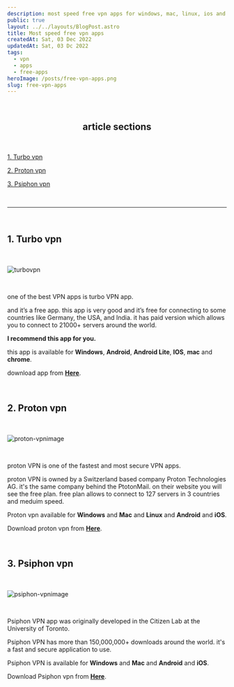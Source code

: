 ```yaml
---
description: most speed free vpn apps for windows, mac, linux, ios and android.
public: true
layout: ../../layouts/BlogPost.astro
title: Most speed free vpn apps
createdAt: Sat, 03 Dec 2022
updatedAt: Sat, 03 Dc 2022
tags:
  - vpn
  - apps
  - free-apps
heroImage: /posts/free-vpn-apps.png
slug: free-vpn-apps
---
```


</br>

## <center>article sections </center>

</br>

[1. Turbo vpn](#1-turbo-vpn)

[2. Proton vpn](#2-proton-vpn)

[3. Psiphon vpn](#3-psiphon-vpn)

</br>

---

</br>

## 1. Turbo vpn

</br>

![turbovpn](/posts/free-vpn-turboimage.jpg)

</br>

one of the best VPN apps is turbo VPN app.

and it’s a free app. this app is very good and it’s free for connecting to some countries like Germany, the USA, and India. it has paid version which allows you to connect to 21000+ servers around the world.

**I recommend this app for you.**

this app is available for **Windows**, **Android**, **Android Lite**, **IOS**, **mac** and **chrome**.

download app from **<a href="https://turbovpn.com/" class="underline underline-offset-2 hover:text-orange-500 decoration-orange-500" target="_blank">Here</a>**.

</br>

## 2. Proton vpn

</br>

![proton-vpnimage](/posts/proton-vpn.jpg)

</br>

proton VPN is one of the fastest and most secure VPN apps.

proton VPN is owned by a Switzerland based company Proton Technologies AG.
it's the same company behind the PtotonMail. on their website you will see the free plan.
free plan allows to connect to 127 servers in 3 countries and meduim speed.

<!-- proton VPN is had a free version and paid version free version doesn't allow you to connect to all VPN servers it's allowed to connect to some servers but, it's very fast, and the paid version will enable you to connect to all VPN servers it allows you to connect to sixty servers around the world. -->

Proton vpn available for **Windows** and **Mac** and **Linux** and **Android** and **iOS**.

Download proton vpn from **<a href="https://protonvpn.com/" class="underline underline-offset-2 hover:text-orange-500 decoration-orange-500" target="_blank">Here</a>**.

</br>

## 3. Psiphon vpn

</br>

![psiphon-vpnimage](/posts/free-vpn-apps-psiphon-vpn.png)

</br>

Psiphon VPN app was originally developed in the Citizen Lab at the University of Toronto.

Psiphon VPN has more than 150,000,000+ downloads around the world.
it's a fast and secure application to use.

Psiphon VPN is available for **Windows** and **Mac** and **Android** and **iOS**.

Download Psiphon vpn from **<a href="https://psiphon.ca/" class="underline underline-offset-2 hover:text-orange-500 decoration-orange-500" target="_blank">Here</a>**.
